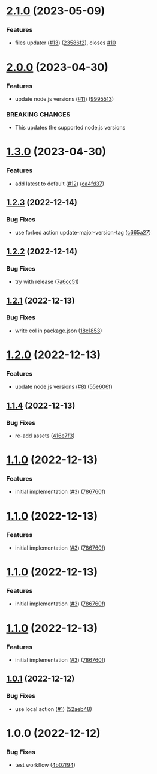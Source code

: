 # [2.1.0](https://github.com/hongaar/update-node-versions/compare/v2.0.0...v2.1.0) (2023-05-09)


### Features

* files updater ([#13](https://github.com/hongaar/update-node-versions/issues/13)) ([23586f2](https://github.com/hongaar/update-node-versions/commit/23586f20203ab4beab8e4c58e10e3dff263d8bed)), closes [#10](https://github.com/hongaar/update-node-versions/issues/10)

# [2.0.0](https://github.com/hongaar/update-node-versions/compare/v1.3.0...v2.0.0) (2023-04-30)


### Features

* update node.js versions ([#11](https://github.com/hongaar/update-node-versions/issues/11)) ([9995513](https://github.com/hongaar/update-node-versions/commit/99955131a839a91b17c699aca08f2ffdb6442b5d))


### BREAKING CHANGES

* This updates the supported node.js versions

# [1.3.0](https://github.com/hongaar/update-node-versions/compare/v1.2.3...v1.3.0) (2023-04-30)


### Features

* add latest to default ([#12](https://github.com/hongaar/update-node-versions/issues/12)) ([ca4fd37](https://github.com/hongaar/update-node-versions/commit/ca4fd37e2f02398eb7a1f98cb02d1d53e8dd3736))

## [1.2.3](https://github.com/hongaar/update-node-versions/compare/v1.2.2...v1.2.3) (2022-12-14)


### Bug Fixes

* use forked action update-major-version-tag ([c665a27](https://github.com/hongaar/update-node-versions/commit/c665a27496478703fc9800f784de23481d57099a))

## [1.2.2](https://github.com/hongaar/update-node-versions/compare/v1.2.1...v1.2.2) (2022-12-14)


### Bug Fixes

* try with release ([7a6cc51](https://github.com/hongaar/update-node-versions/commit/7a6cc51e237caebf96bb891b977a0abbf0dc4b30))

## [1.2.1](https://github.com/hongaar/update-node-versions/compare/v1.2.0...v1.2.1) (2022-12-13)


### Bug Fixes

* write eol in package.json ([18c1853](https://github.com/hongaar/update-node-versions/commit/18c1853a4d50bf03fede21f6c8c037d09508d362))

# [1.2.0](https://github.com/hongaar/update-node-versions/compare/v1.1.4...v1.2.0) (2022-12-13)


### Features

* update node.js versions ([#8](https://github.com/hongaar/update-node-versions/issues/8)) ([55e606f](https://github.com/hongaar/update-node-versions/commit/55e606f37be42e08b88da28afa8c6ab0aa875659))

## [1.1.4](https://github.com/hongaar/update-node-versions/compare/v1.1.3...v1.1.4) (2022-12-13)


### Bug Fixes

* re-add assets ([416e7f3](https://github.com/hongaar/update-node-versions/commit/416e7f38f67463e51c71311bdf47305e610011ee))

# [1.1.0](https://github.com/hongaar/update-node-versions/compare/v1.0.1...v1.1.0) (2022-12-13)

### Features

- initial implementation
  ([#3](https://github.com/hongaar/update-node-versions/issues/3))
  ([786760f](https://github.com/hongaar/update-node-versions/commit/786760f1982c6910da6c37c65c9d3415a0fefa10))

# [1.1.0](https://github.com/hongaar/update-node-versions/compare/v1.0.1...v1.1.0) (2022-12-13)

### Features

- initial implementation
  ([#3](https://github.com/hongaar/update-node-versions/issues/3))
  ([786760f](https://github.com/hongaar/update-node-versions/commit/786760f1982c6910da6c37c65c9d3415a0fefa10))

# [1.1.0](https://github.com/hongaar/update-node-versions/compare/v1.0.1...v1.1.0) (2022-12-13)

### Features

- initial implementation
  ([#3](https://github.com/hongaar/update-node-versions/issues/3))
  ([786760f](https://github.com/hongaar/update-node-versions/commit/786760f1982c6910da6c37c65c9d3415a0fefa10))

# [1.1.0](https://github.com/hongaar/update-node-versions/compare/v1.0.1...v1.1.0) (2022-12-13)

### Features

- initial implementation
  ([#3](https://github.com/hongaar/update-node-versions/issues/3))
  ([786760f](https://github.com/hongaar/update-node-versions/commit/786760f1982c6910da6c37c65c9d3415a0fefa10))

## [1.0.1](https://github.com/hongaar/update-node-versions/compare/v1.0.0...v1.0.1) (2022-12-12)

### Bug Fixes

- use local action
  ([#1](https://github.com/hongaar/update-node-versions/issues/1))
  ([52aeb48](https://github.com/hongaar/update-node-versions/commit/52aeb48d1b758d996ec5a03790b8c9c49ea30412))

# 1.0.0 (2022-12-12)

### Bug Fixes

- test workflow
  ([4b07f94](https://github.com/hongaar/update-node-versions/commit/4b07f94b1288d5927bab9e04a0f6ea624b75db5f))
